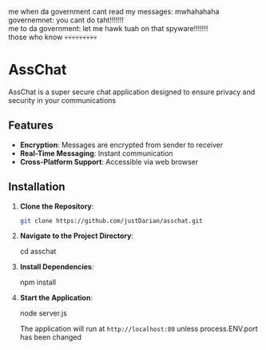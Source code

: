 me when da government cant read my messages: mwhahahaha <br>
governemnet: you cant do taht!!!!!!! <br>
me to da government: let me hawk tuah on that spyware!!!!!!! <br>
those who know 💀💀💀💀💀💀💀💀💀

# AssChat

AssChat is a super secure chat application designed to ensure privacy and security in your communications

## Features

- **Encryption**: Messages are encrypted from sender to receiver
- **Real-Time Messaging**: Instant communication
- **Cross-Platform Support**: Accessible via web browser

## Installation

1. **Clone the Repository**:

   ```bash
   git clone https://github.com/justDarian/asschat.git
   ```

3. **Navigate to the Project Directory**:

   cd asschat

4. **Install Dependencies**:

   npm install

5. **Start the Application**:

   node server.js

   The application will run at `http://localhost:80` unless process.ENV.port has been changed
